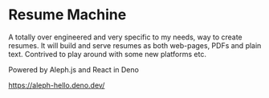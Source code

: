 # Resume Machine

A totally over engineered and very specific to my needs, way to create resumes. It will build and serve resumes as both web-pages, PDFs and plain text. Contrived to play around with some new platforms etc.

Powered by Aleph.js and React in Deno

https://aleph-hello.deno.dev/

